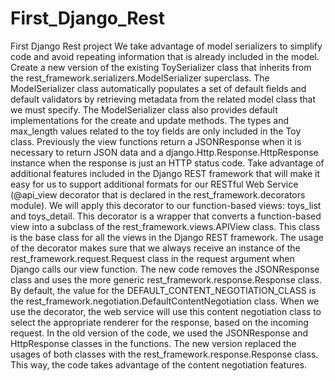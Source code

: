 # First_Django_Rest
First Django Rest project
We take advantage of model serializers to simplify code and avoid repeating information that is already included in the model. Create a new version of the existing ToySerializer class that inherits from the rest_framework.serializers.ModelSerializer superclass.
The ModelSerializer class automatically populates a set of default fields and default validators by retrieving metadata from the related model class that we must specify. The ModelSerializer class also provides default implementations for the create and update methods. The types and max_length values related to the toy fields are only included in the Toy class.
Previously the view functions return a JSONResponse when it is necessary to return JSON data and a django.Http.Response.HttpResponse instance when the response is just an HTTP status code. Take advantage of additional features included in the Django REST framework that will make it easy for us to support additional formats for our RESTful Web Service (@api_view decorator that is declared in the rest_framework.decorators module). We will apply this decorator to our function-based views: toys_list and toys_detail. This decorator is a wrapper that converts a function-based view into a subclass of the rest_framework.views.APIView class. This class is the base class for all the views in the Django REST framework.  The usage of the decorator makes sure that we always receive an instance of the rest_framework.request.Request class in the request argument when Django calls our view function. The new code removes the JSONResponse class and uses the more generic rest_framework.response.Response class.
By default, the value for the DEFAULT_CONTENT_NEGOTIATION_CLASS is the rest_framework.negotiation.DefaultContentNegotiation class. When we use the decorator, the web service will use this content negotiation class to select the appropriate renderer for the response, based on the incoming request.
In the old version of the code, we used the JSONResponse and HttpResponse classes in the functions. The new version replaced the usages of both classes with the rest_framework.response.Response class. This way, the code takes advantage of the content negotiation features. 
